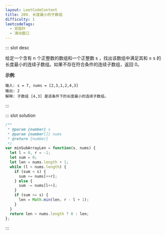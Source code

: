 ```yaml
---
layout: LeetCodeContent
title: 209. 长度最小的子数组
difficulty: 1
leetcodeTags:
  - 双指针
  - 滑动窗口
---
```



::: slot desc

给定一个含有 n 个正整数的数组和一个正整数 s ，找出该数组中满足其和 ≥ s 的长度最小的连续子数组。如果不存在符合条件的连续子数组，返回 0。

**示例**:

```
输入: s = 7, nums = [2,3,1,2,4,3]
输出: 2
解释: 子数组 [4,3] 是该条件下的长度最小的连续子数组。
```
:::


::: slot solution

```javascript
/**
 * @param {number} s
 * @param {number[]} nums
 * @return {number}
 */
var minSubArrayLen = function(s, nums) {
  let l = 0, r = -1;
  let sum = 0;
  let len = nums.length + 1;
  while (l < nums.length) {
    if (sum < s) {
      sum += nums[++r];
    } else {
      sum -= nums[l++];
    }
    if (sum >= s) {
      len = Math.min(len, r - l + 1);
    }
  }
  return len > nums.length ? 0 : len;
};
```

:::